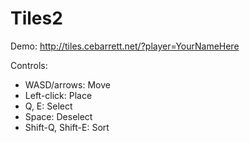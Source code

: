 Tiles2
======

Demo: http://tiles.cebarrett.net/?player=YourNameHere

Controls:
* WASD/arrows: Move
* Left-click: Place
* Q, E: Select
* Space: Deselect
* Shift-Q, Shift-E: Sort
